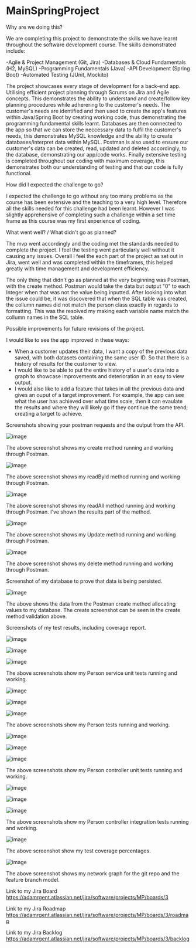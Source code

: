 # MainSpringProject

Why are we doing this?

We are completing this project to demonstrate the skills we have learnt throughout the software development course. The skills demonstrated include:

-Agile & Project Management (Git, Jira)
-Databases & Cloud Fundamentals (H2, MySQL)
-Programming Fundamentals (Java)
-API Development (Spring Boot)
-Automated Testing (JUnit, Mockito)

The project showcases every stage of development for a back-end app. Utilising efficient project planning through Scrums on Jira and Agile concepts. This demonstrates the ability to understand and create/follow key planning procedures while adherering to the customer's needs. The customer's needs are identified and then used to create the app's features within Java/Spring Boot by creating working code, thus demonstrating the programming fundamental skills learnt. Databases are then connected to the app so that we can store the neccessary data to fulfil the customer's needs, this demonstrates MySQL knowledge and the ability to create databases/interpret data within MySQL. Postman is also used to ensure our customer's data can be created, read, updated and deleted accordingly, to the database, demonstrating our app/code works. Finally extensive testing is completed throughout our coding with maximum coverage, this demonstrates both our understanding of testing and that our code is fully functional. 

How did I expected the challenge to go?

I expected the challenge to go without any too many problems as the course has been extensive and the teaching to a very high level. Therefore all the skills needed for this challenge had been learnt. However I was slightly apprehensive of completing such a challenge within a set time frame as this course was my first experience of coding.  



What went well? / What didn't go as planned?

The mvp went accordingly and the coding met the standards needed to complete the project. I feel the testing went particularly well without it causing any issues. Overall I feel the each part of the project as set out in Jira, went well and was completed within the timeframes, this helped greatly with time management and development efficiency. 

The only thing that didn't go as planned at the very beginning was Postman, with the create method. Postman would take the data but output "0" to each Integer when that was not the value being inputted. After looking into what the issue could be, it was discovered that when the SQL table was created, the collumn names did  not match the person class exactly in regards to formatting. This was the resolved my making each variable name match the collumn names in the SQL table.  



Possible improvements for future revisions of the project.

I would like to see the app improved in these ways:

- When a customer updates their data, I want a copy of the previous data saved, with both datasets containing the same user ID. So that there is a history of results for the customer to view. 
- I would like to be able to put the entire history of a user's data into a graph to showcase improvements and deterioration in an easy to view output. 
- I would also like to add a feature that takes in all the previous data and gives an ouput of a target improvement. For example, the app can see what the user has achieved over what time scale, then it can evaulate the results and where they will likely go if they continue the same trend; creating a target to achieve. 



Screenshots showing your postman requests and the output from the API.

![image](https://user-images.githubusercontent.com/97948275/158818153-1c471ab8-47f5-445a-a316-bf0a38dd6ef1.png)

The above screenshot shows my create method running and working through Postman.


![image](https://user-images.githubusercontent.com/97948275/158818318-e329c5cc-7510-4238-8a05-2f92a6fdbeb3.png)

The above screenshot shows my readById method running and working through Postman.


![image](https://user-images.githubusercontent.com/97948275/158818386-ed8ad90f-d32b-4ae8-90fe-48c9e69ef7c7.png)

The above screenshot shows my readAll method running and working through Postman. I've shown the results part of the method.


![image](https://user-images.githubusercontent.com/97948275/158818549-9c481f16-810a-45b9-8845-d92ed2f0a844.png)

The above screenshot shows my Update method running and working through Postman. 


![image](https://user-images.githubusercontent.com/97948275/158818452-fc1a5f57-9e0d-4d6a-af38-4904a386d1df.png)

The above screenshot shows my delete method running and working through Postman.


Screenshot of my database to prove that data is being persisted.

![image](https://user-images.githubusercontent.com/97948275/158819325-53363a64-0a6c-4207-b696-2b92ea5971ee.png)

The above shows the data from the Postman create method allocating values to my database. The create screenshot can be seen in the create method validation above. 


Screenshots of my test results, including coverage report.


![image](https://user-images.githubusercontent.com/97948275/158792048-532a9212-cdeb-4f3f-bd3e-2f8a7beee7f7.png)


![image](https://user-images.githubusercontent.com/97948275/158792097-278f8915-b4de-44c6-ac6a-61484cb45f8b.png)


![image](https://user-images.githubusercontent.com/97948275/158792140-a8b2cf6c-bf60-4edd-9e4d-dd7be4d7e9b5.png)

The above screenshots show my  Person service unit tests running and working. 


![image](https://user-images.githubusercontent.com/97948275/158792258-82a6e1f3-a8d8-4dcd-94db-d27a98eeb643.png)


![image](https://user-images.githubusercontent.com/97948275/158792329-da2520f6-bcd5-4ebf-ae09-188e3238de2f.png)


![image](https://user-images.githubusercontent.com/97948275/158792378-5c09d7ee-beac-4426-8bf7-f9fccc754d04.png)


The above screenshots show my Person tests running and working.


![image](https://user-images.githubusercontent.com/97948275/158792706-584049ae-ca7d-4314-9ec6-b2363d254a81.png)


![image](https://user-images.githubusercontent.com/97948275/158792793-486ab6f9-a033-49e3-aa35-f860af722694.png)


![image](https://user-images.githubusercontent.com/97948275/158792832-168c4230-b734-46fa-99a3-ef03e8e6e867.png)


The above screenshots show my Person controller unit tests running and working.


![image](https://user-images.githubusercontent.com/97948275/158793146-0109a76e-9ec6-4739-9ce1-6c0d4247c210.png)


![image](https://user-images.githubusercontent.com/97948275/158793211-99e63d65-48b8-4661-860d-933fd655693a.png)


![image](https://user-images.githubusercontent.com/97948275/158793622-16b8c6fa-aeb8-4685-8b9a-f2cc91671872.png)


The above screenshots show my Person controller integration tests running and working.


![image](https://user-images.githubusercontent.com/97948275/158793926-cc45113a-5f23-44e0-bfbb-e92eeb226396.png)


The above screenshot show my test coverage percentages.


![image](https://user-images.githubusercontent.com/97948275/158822246-7d09e177-2dd2-46c2-be63-f0ec90bfeb1c.png)


The above screenshot shows my network graph for the git repo and the feature branch model.


Link to my Jira Board
https://adamrgent.atlassian.net/jira/software/projects/MP/boards/3

Link to my Jira Roadmap 
https://adamrgent.atlassian.net/jira/software/projects/MP/boards/3/roadmap

Link to my Jira Backlog
https://adamrgent.atlassian.net/jira/software/projects/MP/boards/3/backlog
